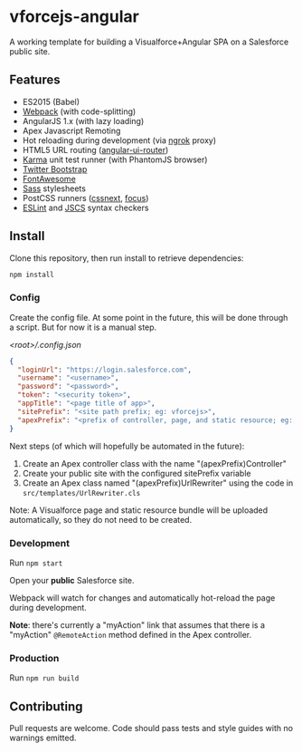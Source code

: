 # vforcejs-angular

A working template for building a Visualforce+Angular SPA on a Salesforce public site.

## Features

- ES2015 (Babel)
- [Webpack](http://webpack.github.io) (with code-splitting)
- AngularJS 1.x (with lazy loading)
- Apex Javascript Remoting
- Hot reloading during development (via [ngrok](https://ngrok.com) proxy)
- HTML5 URL routing ([angular-ui-router](https://github.com/angular-ui/ui-router))
- [Karma](https://karma-runner.github.io) unit test runner (with PhantomJS browser)
- [Twitter Bootstrap](http://getbootstrap.com)
- [FontAwesome](http://fontawesome.io/)
- [Sass](http://sass-lang.com) stylesheets
- PostCSS runners ([cssnext](http://cssnext.io), [focus](https://github.com/postcss/postcss-focus))
- [ESLint](http://eslint.org) and [JSCS](http://jscs.info) syntax checkers

## Install

Clone this repository, then run install to retrieve dependencies:

```bash
npm install
```

### Config

Create the config file. At some point in the future, this will be done through a script.
But for now it is a manual step.

*\<root>/.config.json*
```json
{
  "loginUrl": "https://login.salesforce.com",
  "username": "<username>",
  "password": "<password>",
  "token": "<security token>",
  "appTitle": "<page title of app>",
  "sitePrefix": "<site path prefix; eg: vforcejs>",
  "apexPrefix": "<prefix of controller, page, and static resource; eg: VForceJS>"
}
```

Next steps (of which will hopefully be automated in the future):

1. Create an Apex controller class with the name "(apexPrefix)Controller"
2. Create your public site with the configured sitePrefix variable
3. Create an Apex class named "(apexPrefix)UrlRewriter" using the
   code in `src/templates/UrlRewriter.cls`

Note: A Visualforce page and static resource bundle will be uploaded automatically,
so they do not need to be created.

### Development

Run `npm start`

Open your **public** Salesforce site.

Webpack will watch for changes and automatically hot-reload the page during development.

**Note**: there's currently a "myAction" link that assumes that there is a "myAction" `@RemoteAction`
method defined in the Apex controller.

### Production

Run `npm run build`

## Contributing

Pull requests are welcome. Code should pass tests and style guides with no warnings emitted.
